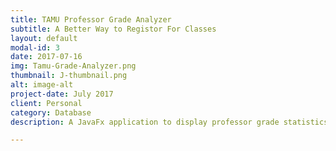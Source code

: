 ```yaml
---
title: TAMU Professor Grade Analyzer
subtitle: A Better Way to Registor For Classes
layout: default
modal-id: 3
date: 2017-07-16
img: Tamu-Grade-Analyzer.png
thumbnail: J-thumbnail.png
alt: image-alt
project-date: July 2017
client: Personal
category: Database
description: A JavaFx application to display professor grade statistics for Texas A&amp;M courses. It was developed to assist with course registration and finding the best professor. Other similar sites didn't have as detailed reports or weren't free.

---
```

